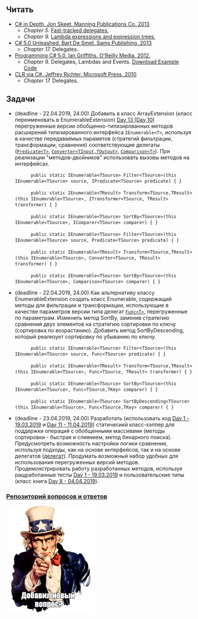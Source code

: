 ## Читать

- [C# in Depth. Jon Skeet. Manning Publications Co. 2013](https://www.manning.com/books/c-sharp-in-depth-third-edition)
   - *Chapter 5.* [Fast-tracked delegates.](https://livebook.manning.com/#!/book/c-sharp-in-depth-third-edition/chapter-5/)
   - *Chapter 9.* [Lambda expressions and expression trees.](https://livebook.manning.com/#!/book/c-sharp-in-depth-third-edition/chapter-9/)
- [C# 5.0 Unleashed. Bart De Smet. Sams Publishing. 2013](https://www.goodreads.com/book/show/16284093-c-5-0-unleashed)
   - *Chapter 17.* Delegates.
- [Programming C# 5.0. Ian Griffiths. O'Reilly Media. 2012.](http://shop.oreilly.com/product/0636920024064.do) 
   - *Chapter 9.* Delegates, Lambdas and Events. [Download Example Code](https://resources.oreilly.com/examples/0636920024064/blob/master/Ch09.zip)
- [CLR via C#. Jeffrey Richter. Microsoft Press. 2010](https://www.goodreads.com/book/show/7121415-clr-via-c)
   - *Chapter 17.* Delegates.

## Задачи

- (deadline - 22.04.2019, 24.00) Добавить в класс ArrayExtension (класс переименовать в EnumerableExtension) [Day 13 (Day 10)](https://github.com/AnzhelikaKravchuk/.NET-Training.-Spring-2019/tree/master/Day%2013%20-%2016.04.2019) перегруженные версии обобщенно-типизированных методов расширений типизированного интерфейса `IEnumerable<T>`, используя в качестве передаваемых параметов (стратегий фильтрации, трансформации, сравнения) соответствующие делегаты ([`Predicate<T>`](https://docs.microsoft.com/en-us/dotnet/api/system.predicate-1?view=netframework-4.8), [`Converter<TInput,TOutput>`](https://docs.microsoft.com/en-us/dotnet/api/system.converter-2?view=netframework-4.8), [`Comparison<T>`](https://docs.microsoft.com/en-us/dotnet/api/system.comparison-1?view=netframework-4.8)). При реализации "методов-двойников" использовать вызовы методов на интерфейсах.
      
            public static IEnumerable<TSource> Filter<TSource>(this IEnumerable<TSource> source, IPredicate<TSource> predicate) { }
            
            public static IEnumerable<TResult> Transform<TSource,TResult>(this IEnumerable<TSource>, ITransformer<TSource, TResult> transformer) { }
            
            public static IEnumerable<TSource> SortBy<TSource>(this IEnumerable<TSource>, IComparer<TSource> comparer) { }
        
            public static IEnumerable<TSource> Filter<TSource>(this IEnumerable<TSource> source, Predicate<TSource> predicate) { }
            
            public static IEnumerable<TResult> Transform<TSource,TResult>(this IEnumerable<TSource>, Converter<TSource, TResult> transformer) { }
            
            public static IEnumerable<TSource> SortBy<TSource>(this IEnumerable<TSource>, Comparison<TSource> comparer) { }
  
- (deadline - 22.04.2019, 24.00) Как альтернативу классу EnumerableExtension создать класс Enumerable, содержащий методы для фильтрации и трансформации, использующие в качестве параметров версии типа делегат [`Func<T>`](https://docs.microsoft.com/en-us/dotnet/api/system.func-2?view=netframework-4.8), перегруженные по параметрам. Изменить метод SortBy, заменив стратегию сравнения двух элементов на стратегию сортировки по ключу (сортировка по возрастанию). Добавить метод SortByDescending, который реализует сортировку по убыванию по ключу. 
      
            public static IEnumerable<TSource> Filter<TSource>(this IEnumerable<TSource> source, Func<TSource> predicate) { }
            
            public static IEnumerable<TResult> Transform<TSource,TResult>(this IEnumerable<TSource>, Func<TSource, TResult> transformer) { }
            
            public static IEnumerable<TSource> SortBy<TSource>(this IEnumerable<TSource>, Func<TSource,TKey> comparer) { }
            
            public static IEnumerable<TSource> SortByDescending<TSource>(this IEnumerable<TSource>, Func<TSource,TKey> comparer) { }
  
- (deadline - 23.04.2019, 24.00) Разработать (использовать код [Day 1 - 19.03.2019](https://github.com/AnzhelikaKravchuk/.NET-Training.-Spring-2019/tree/master/Day%201%20-%2019.03.2019) и [Day 11 - 11.04.2019](https://github.com/AnzhelikaKravchuk/.NET-Training.-Spring-2019/tree/master/Day%2011%20-%2011.04.2019)) статичесикй класс-хэлпер для поддержки операций с обобщенными массивами (методы сортировки - быстрая и слиянием, метод бинарного поиска). Предусмотреть возможность настройки логики сравнения, используя подходы, как на основе интерфейсов, так и на основе делегатов ([делегат](https://docs.microsoft.com/en-us/dotnet/api/system.comparison-1?view=netframework-4.8)). Продумать возможный набор удобных для использования перегруженных версий методов. Продемонстрировать работу разработанных методов, используя ращработанные тесты [Day 1 - 19.03.2019](https://github.com/AnzhelikaKravchuk/.NET-Training.-Spring-2019/tree/master/Day%201%20-%2019.03.2019) и пользовательские типы (класс книга [Day 8 - 04.04.2019](https://github.com/AnzhelikaKravchuk/.NET-Training.-Spring-2019/tree/master/Day%208%20-%2004.04.2019)).

### [Репозиторий вопросов и ответов](https://github.com/AnzhelikaKravchuk/.NET-Training.-Spring-2019/tree/master/.Net-Interview-Questions)

![](https://github.com/AnzhelikaKravchuk/Materials/blob/master/Pictures/Q%26A.png)

